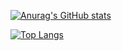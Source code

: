[![Anurag's GitHub stats](https://github-readme-stats.vercel.app/api?username=KwadFan&show_icons=true&theme=nord)](https://github.com/anuraghazra/github-readme-stats)

[![Top Langs](https://github-readme-stats.vercel.app/api/top-langs/?username=KwadFan&layout=compact&theme=nord)](https://github.com/anuraghazra/github-readme-stats)
